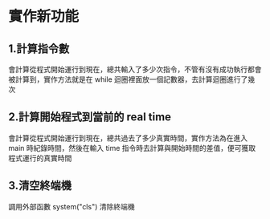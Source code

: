 # 實作新功能

## 1.計算指令數
會計算從程式開始運行到現在，總共輸入了多少次指令，不管有沒有成功執行都會被計算到，實作方法就是在 while 迴圈裡面放一個記數器，去計算迴圈進行了幾次

## 2.計算開始程式到當前的 real time
會計算從程式開始運行到現在，總共過去了多少真實時間，實作方法為在進入 main 時紀錄時間，然後在輸入 time 指令時去計算與開始時間的差值，便可獲取程式運行的真實時間

## 3.清空終端機
調用外部函數 system("cls") 清除終端機
